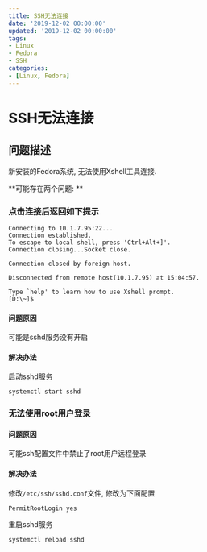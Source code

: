 ```yaml
---
title: SSH无法连接
date: '2019-12-02 00:00:00'
updated: '2019-12-02 00:00:00'
tags:
- Linux
- Fedora
- SSH
categories:
- [Linux, Fedora]
---
```

# SSH无法连接

## 问题描述
新安装的Fedora系统, 无法使用Xshell工具连接.

**可能存在两个问题: **

### 点击连接后返回如下提示
```
Connecting to 10.1.7.95:22...
Connection established.
To escape to local shell, press 'Ctrl+Alt+]'.
Connection closing...Socket close.

Connection closed by foreign host.

Disconnected from remote host(10.1.7.95) at 15:04:57.

Type `help' to learn how to use Xshell prompt.
[D:\~]$
```

#### 问题原因

可能是sshd服务没有开启

#### 解决办法

启动sshd服务

```shell
systemctl start sshd
```

### 无法使用root用户登录

#### 问题原因
可能ssh配置文件中禁止了root用户远程登录

#### 解决办法

修改```/etc/ssh/sshd.conf```文件, 修改为下面配置
```shell
PermitRootLogin yes
```

重启sshd服务
```shell
systemctl reload sshd
```
